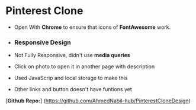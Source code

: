 # Pinterest Clone

- Open With **Chrome** to ensure that icons of **FontAwesome** work.
- ### Responsive Design
- Not Fully Responsive, didn't use **media queries**
- Click on photo to open it in another page with description
 - Used JavaScrip and local storage to make this

- Other links and button doesn't have funtions yet

[**Github Repo:**] (<https://github.com/AhmedNabil-hub/PinterestCloneDesign>)
